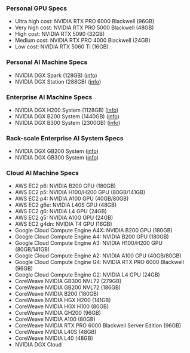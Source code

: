 ### Personal GPU Specs
- Ultra high cost: NVIDIA RTX PRO 6000 Blackwell (96GB)
- Very high cost: NVIDIA RTX PRO 5000 Blackwell (48GB)
- High cost: NVIDIA RTX 5090 (32GB)
- Medium cost: NVIDIA RTX PRO 4000 Blackwell (24GB)
- Low cost: NVIDIA RTX 5060 Ti (16GB)

### Personal AI Machine Specs
- NVIDIA DGX Spark (128GB) ([info](https://www.nvidia.com/en-us/products/workstations/dgx-spark/))
- NVIDIA DGX Station (288GB) ([info](https://www.nvidia.com/en-us/products/workstations/dgx-station/))

### Enterprise AI Machine Specs
- NVIDIA DGX H200 System (1128GB) ([info](https://www.nvidia.com/en-us/data-center/dgx-h200/?ncid=no-ncid))
- NVIDIA DGX B200 System (1440GB) ([info](https://www.nvidia.com/en-us/data-center/dgx-b200/?ncid=no-ncid))
- NVIDIA DGX B300 System (2300GB) ([info](https://www.nvidia.com/en-us/data-center/dgx-b300/?ncid=no-ncid))

### Rack-scale Enterprise AI System Specs
- NVIDIA DGX GB200 System ([info](https://www.nvidia.com/en-us/data-center/dgx-gb200/?ncid=no-ncid))
- NVIDIA DGX GB300 System ([info](https://www.nvidia.com/en-us/data-center/dgx-gb300/?ncid=no-ncid))

### Cloud AI Machine Specs
- AWS EC2 p6: NVIDIA B200 GPU (180GB)
- AWS EC2 p5: NVIDIA H100/H200 GPU (80GB/141GB)
- AWS EC2 p4: NVIDIA A100 GPU (40GB/80GB)
- AWS EC2 g6e: NVIDIA L40S GPU (48GB)
- AWS EC2 g6: NVIDIA L4 GPU (24GB)
- AWS EC2 g5: NVIDIA A10G GPU (24GB)
- AWS EC2 g4dn: NVIDIA T4 GPU (16GB)
- Google Cloud Compute Engine A4X: NVIDIA B200 GPU (180GB)
- Google Cloud Compute Engine A4: NVIDIA B200 GPU (180GB)
- Google Cloud Compute Engine A3: NVIDIA H100/H200 GPU (80GB/141GB)
- Google Cloud Compute Engine A2: NVIDIA A100 GPU (40GB/80GB)
- Google Cloud Compute Engine G4: NVIDIA RTX PRO 6000 Blackwell (96GB)
- Google Cloud Compute Engine G2: NVIDIA L4 GPU (24GB)
- CoreWeave NVIDIA GB300 NVL72 (279GB)
- CoreWeave NVIDIA GB200 NVL72 (186GB)
- CoreWeave NVIDIA B200 (180GB)
- CoreWeave NVIDIA HGX H200 (141GB)
- CoreWeave NVIDIA HGX H100 (80GB)
- CoreWeave NVIDIA GH200 (96GB)
- CoreWeave NVIDIA A100 (80GB)
- CoreWeave NVIDIA RTX PRO 6000 Blackwell Server Edition (96GB)
- CoreWeave NVIDIA L40S (48GB)
- CoreWeave NVIDIA L40 (48GB)
- NVIDIA DGX Cloud

